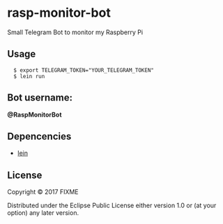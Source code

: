 # rasp-monitor-bot

Small Telegram Bot to monitor my Raspberry Pi

## Usage

```
  $ export TELEGRAM_TOKEN="YOUR_TELEGRAM_TOKEN"
  $ lein run
```

## Bot username:
**@RaspMonitorBot**


## Depencencies

- [lein](https://leiningen.org/)

## License

Copyright © 2017 FIXME

Distributed under the Eclipse Public License either version 1.0 or (at
your option) any later version.
